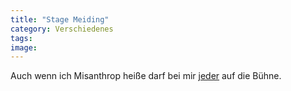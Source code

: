 ```yaml
---
title: "Stage Meiding"
category: Verschiedenes
tags: 
image: 
---
```


Auch wenn ich Misanthrop heiße darf bei mir [jeder](http://www.mzee.com/newscenter/show.php?artikel=100018464) auf die Bühne.
